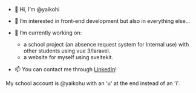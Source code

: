 - 👋 Hi, I’m @yaikohi
- 👀 I’m interested in front-end development but also in everything else...
- 🌱 I’m currently working on:
  - a school project (an absence request system for internal use) with other students using vue 3/laravel.
  - a website for myself using sveltekit.

- 📫 You can contact me through [LinkedIn](https://www.linkedin.com/in/erik-beem-3a245a117/)!

My school account is @yaikohu with an 'u' at the end instead of an 'i'.
